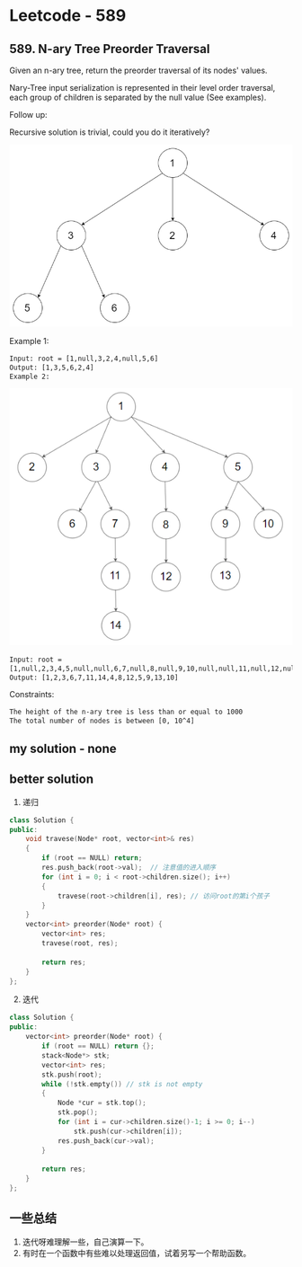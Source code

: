 # Leetcode - 589

## 589. N-ary Tree Preorder Traversal

Given an n-ary tree, return the preorder traversal of its nodes' values.

Nary-Tree input serialization is represented in their level order traversal, each group of children is separated by the null value (See examples).

Follow up:

Recursive solution is trivial, could you do it iteratively?

![Image](img/589_1.png)

Example 1:

```text
Input: root = [1,null,3,2,4,null,5,6]
Output: [1,3,5,6,2,4]
Example 2:
```

![Image](img/589_2.png)

```text
Input: root = [1,null,2,3,4,5,null,null,6,7,null,8,null,9,10,null,null,11,null,12,null,13,null,null,14]
Output: [1,2,3,6,7,11,14,4,8,12,5,9,13,10]
```

Constraints:

```text
The height of the n-ary tree is less than or equal to 1000
The total number of nodes is between [0, 10^4]
```

## my solution - none

## better solution

1. 递归

```c++
class Solution {
public:
    void travese(Node* root, vector<int>& res)
    {
        if (root == NULL) return;
        res.push_back(root->val);  // 注意值的进入顺序
        for (int i = 0; i < root->children.size(); i++)
        {
            travese(root->children[i], res); // 访问root的第i个孩子
        }
    }
    vector<int> preorder(Node* root) {
        vector<int> res;
        travese(root, res);

        return res;
    }
};
```

2. 迭代

```c++
class Solution {
public:
    vector<int> preorder(Node* root) {
        if (root == NULL) return {};
        stack<Node*> stk;
        vector<int> res;
        stk.push(root);
        while (!stk.empty()) // stk is not empty
        {
            Node *cur = stk.top();
            stk.pop();
            for (int i = cur->children.size()-1; i >= 0; i--)
                stk.push(cur->children[i]);
            res.push_back(cur->val);
        }

        return res;
    }
};
```

## 一些总结

1. 迭代呀难理解一些，自己演算一下。
2. 有时在一个函数中有些难以处理返回值，试着另写一个帮助函数。
